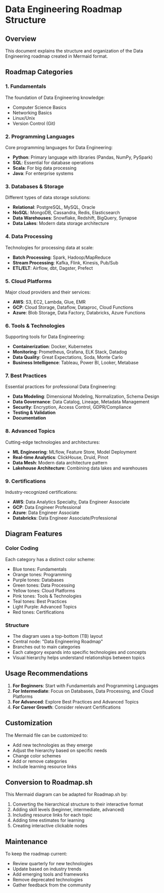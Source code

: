 # Data Engineering Roadmap Structure

## Overview
This document explains the structure and organization of the Data Engineering roadmap created in Mermaid format.

## Roadmap Categories

### 1. Fundamentals
The foundation of Data Engineering knowledge:
- Computer Science Basics
- Networking Basics
- Linux/Unix
- Version Control (Git)

### 2. Programming Languages
Core programming languages for Data Engineering:
- **Python**: Primary language with libraries (Pandas, NumPy, PySpark)
- **SQL**: Essential for database operations
- **Scala**: For big data processing
- **Java**: For enterprise systems

### 3. Databases & Storage
Different types of data storage solutions:
- **Relational**: PostgreSQL, MySQL, Oracle
- **NoSQL**: MongoDB, Cassandra, Redis, Elasticsearch
- **Data Warehouses**: Snowflake, Redshift, BigQuery, Synapse
- **Data Lakes**: Modern data storage architecture

### 4. Data Processing
Technologies for processing data at scale:
- **Batch Processing**: Spark, Hadoop/MapReduce
- **Stream Processing**: Kafka, Flink, Kinesis, Pub/Sub
- **ETL/ELT**: Airflow, dbt, Dagster, Prefect

### 5. Cloud Platforms
Major cloud providers and their services:
- **AWS**: S3, EC2, Lambda, Glue, EMR
- **GCP**: Cloud Storage, Dataflow, Dataproc, Cloud Functions
- **Azure**: Blob Storage, Data Factory, Databricks, Azure Functions

### 6. Tools & Technologies
Supporting tools for Data Engineering:
- **Containerization**: Docker, Kubernetes
- **Monitoring**: Prometheus, Grafana, ELK Stack, Datadog
- **Data Quality**: Great Expectations, Soda, Monte Carlo
- **Business Intelligence**: Tableau, Power BI, Looker, Metabase

### 7. Best Practices
Essential practices for professional Data Engineering:
- **Data Modeling**: Dimensional Modeling, Normalization, Schema Design
- **Data Governance**: Data Catalog, Lineage, Metadata Management
- **Security**: Encryption, Access Control, GDPR/Compliance
- **Testing & Validation**
- **Documentation**

### 8. Advanced Topics
Cutting-edge technologies and architectures:
- **ML Engineering**: MLflow, Feature Store, Model Deployment
- **Real-time Analytics**: ClickHouse, Druid, Pinot
- **Data Mesh**: Modern data architecture pattern
- **Lakehouse Architecture**: Combining data lakes and warehouses

### 9. Certifications
Industry-recognized certifications:
- **AWS**: Data Analytics Specialty, Data Engineer Associate
- **GCP**: Data Engineer Professional
- **Azure**: Data Engineer Associate
- **Databricks**: Data Engineer Associate/Professional

## Diagram Features

### Color Coding
Each category has a distinct color scheme:
- Blue tones: Fundamentals
- Orange tones: Programming
- Purple tones: Databases
- Green tones: Data Processing
- Yellow tones: Cloud Platforms
- Pink tones: Tools & Technologies
- Teal tones: Best Practices
- Light Purple: Advanced Topics
- Red tones: Certifications

### Structure
- The diagram uses a top-bottom (TB) layout
- Central node: "Data Engineering Roadmap"
- Branches out to main categories
- Each category expands into specific technologies and concepts
- Visual hierarchy helps understand relationships between topics

## Usage Recommendations

1. **For Beginners**: Start with Fundamentals and Programming Languages
2. **For Intermediate**: Focus on Databases, Data Processing, and Cloud Platforms
3. **For Advanced**: Explore Best Practices and Advanced Topics
4. **For Career Growth**: Consider relevant Certifications

## Customization

The Mermaid file can be customized to:
- Add new technologies as they emerge
- Adjust the hierarchy based on specific needs
- Change color schemes
- Add or remove categories
- Include learning resource links

## Conversion to Roadmap.sh

This Mermaid diagram can be adapted for Roadmap.sh by:
1. Converting the hierarchical structure to their interactive format
2. Adding skill levels (beginner, intermediate, advanced)
3. Including resource links for each topic
4. Adding time estimates for learning
5. Creating interactive clickable nodes

## Maintenance

To keep the roadmap current:
- Review quarterly for new technologies
- Update based on industry trends
- Add emerging tools and frameworks
- Remove deprecated technologies
- Gather feedback from the community
